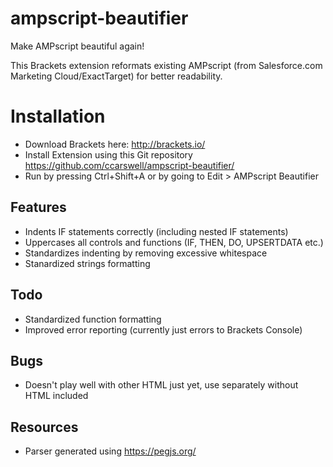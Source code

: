 # ampscript-beautifier
Make AMPscript beautiful again!

This Brackets extension reformats existing AMPscript (from Salesforce.com Marketing Cloud/ExactTarget) for better readability.

# Installation
- Download Brackets here: http://brackets.io/
- Install Extension using this Git repository https://github.com/ccarswell/ampscript-beautifier/
- Run by pressing Ctrl+Shift+A or by going to Edit > AMPscript Beautifier

## Features

- Indents IF statements correctly (including nested IF statements)
- Uppercases all controls and functions (IF, THEN, DO, UPSERTDATA etc.)
- Standardizes indenting by removing excessive whitespace
- Stanardized strings formatting


## Todo
- Standardized function formatting
- Improved error reporting (currently just errors to Brackets Console)

## Bugs
- Doesn't play well with other HTML just yet, use separately without HTML included

## Resources
- Parser generated using https://pegjs.org/
